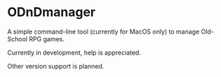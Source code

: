# ODnDmanager

A simple command-line tool (currently for MacOS only) to manage Old-School RPG games.

Currently in development, help is appreciated.

Other version support is planned.
